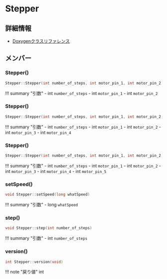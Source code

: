# Stepper



## 詳細情報

- [Doxygenクラスリファレンス](https://lang-ship.com/reference/Arduino/1.8.9/class_stepper.html)

## メンバー

### Stepper()



```c
Stepper::Stepper(int number_of_steps, int motor_pin_1, int motor_pin_2)
```

!!! summary "引数"
	- int `number_of_steps` 
	- int `motor_pin_1` 
	- int `motor_pin_2` 



### Stepper()



```c
Stepper::Stepper(int number_of_steps, int motor_pin_1, int motor_pin_2, int motor_pin_3, int motor_pin_4)
```

!!! summary "引数"
	- int `number_of_steps` 
	- int `motor_pin_1` 
	- int `motor_pin_2` 
	- int `motor_pin_3` 
	- int `motor_pin_4` 



### Stepper()



```c
Stepper::Stepper(int number_of_steps, int motor_pin_1, int motor_pin_2, int motor_pin_3, int motor_pin_4, int motor_pin_5)
```

!!! summary "引数"
	- int `number_of_steps` 
	- int `motor_pin_1` 
	- int `motor_pin_2` 
	- int `motor_pin_3` 
	- int `motor_pin_4` 
	- int `motor_pin_5` 



### setSpeed()



```c
void Stepper::setSpeed(long whatSpeed)
```

!!! summary "引数"
	- long `whatSpeed` 



### step()



```c
void Stepper::step(int number_of_steps)
```

!!! summary "引数"
	- int `number_of_steps` 



### version()



```c
int Stepper::version(void)
```

!!! note "戻り値"
	int



